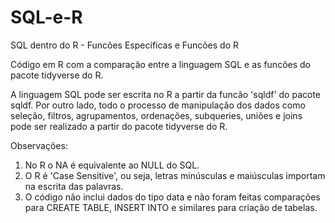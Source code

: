 # SQL-e-R

SQL dentro do R - Funcões Específicas e Funcões do R

Código em R com a comparação entre a linguagem SQL e as funcões do pacote tidyverse do R.

A linguagem SQL pode ser escrita no R a partir da funcão 'sqldf' do pacote sqldf. Por outro lado, todo o processo de manipulação dos dados como seleção, filtros, agrupamentos, ordenações, subqueries, uniões e joins pode ser realizado a partir do pacote tidyverse do R.

Observações:
1. No R o NA é equivalente ao NULL do SQL.
2. O R é 'Case Sensitive', ou seja, letras minúsculas e maiúsculas importam na escrita das palavras.
3. O código não inclui dados do tipo data e não foram feitas comparações para CREATE TABLE, INSERT INTO e similares para criação de tabelas.


